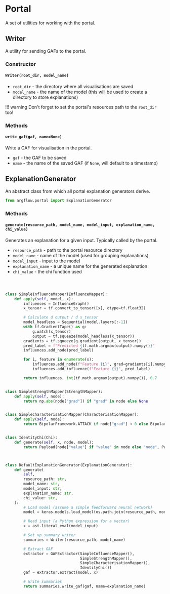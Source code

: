 # Portal

A set of utilities for working with the portal.

## Writer

A utility for sending GAFs to the portal.

### Constructor

#### `Writer(root_dir, model_name)`

- `root_dir` - the directory where all visualisations are saved
- `model_name` - the name of the model (this will be used to create a directory to store explanations)

!!! warning
    Don't forget to set the portal's resources path to the `root_dir` too!

### Methods

#### `write_gaf(gaf, name=None)`

Write a GAF for visualisation in the portal.

- `gaf` - the GAF to be saved
- `name` - the name of the saved GAF (if `None`, will default to a timestamp)

## ExplanationGenerator

An abstract class from which all portal explanation generators derive.

```python
from argflow.portal import ExplanationGenerator
```

### Methods

#### `generate(resource_path, model_name, model_input, explanation_name, chi_value)`

Generates an explanation for a given input. Typically called by the portal.

- `resource_path` - path to the portal resource directory
- `model_name` - name of the model (used for grouping explanations)
- `model_input` - input to the model
- `explanation_name` - a unique name for the generated explanation
- `chi_value` - the chi function used

```python



class SimpleInfluenceMapper(InfluenceMapper):
    def apply(self, model, x):
        influences = InfluenceGraph()
        x_tensor = tf.convert_to_tensor([x], dtype=tf.float32)

        # Calculate d output / d x_tensor
        model_headless = Sequential(model.layers[:-1])
        with tf.GradientTape() as g:
            g.watch(x_tensor)
            output = tf.squeeze(model_headless(x_tensor))
        gradients = tf.squeeze(g.gradient(output, x_tensor))
        pred_label = f"Predicted {tf.math.argmax(output).numpy()}"
        influences.add_node(pred_label)

        for i, feature in enumerate(x):
            influences.add_node(f"Feature {i}", grad=gradients[i].numpy(), value=feature)
            influences.add_influence(f"Feature {i}", pred_label)

        return influences, int(tf.math.argmax(output).numpy()), 0.7


class SimpleStrengthMapper(StrengthMapper):
    def apply(self, node):
        return np.abs(node["grad"]) if "grad" in node else None


class SimpleCharacterisationMapper(CharacterisationMapper):
    def apply(self, node):
        return BipolarFramework.ATTACK if node["grad"] < 0 else BipolarFramework.SUPPORT


class IdentityChi(Chi):
    def generate(self, x, node, model):
        return Payload(node["value"] if "value" in node else "node", PayloadType.STRING)



class DefaultExplanationGenerator(ExplanationGenerator):
    def generate(
        self,
        resource_path: str,
        model_name: str,
        model_input: str,
        explanation_name: str,
        chi_value: str,
    ):
        # Load model (assume a simple feedforward neural network)
        model = keras.models.load_model(os.path.join(resource_path, model_name, "model"))

        # Read input (a Python expression for a vector)
        x = ast.literal_eval(model_input)

        # Set up summary writer
        summaries = Writer(resource_path, model_name)

        # Extract GAF
        extractor = GAFExtractor(SimpleInfluenceMapper(),
                                 SimpleStrengthMapper(),
                                 SimpleCharacterisationMapper(),
                                 IdentityChi())
        gaf = extractor.extract(model, x)

        # Write summaries
        return summaries.write_gaf(gaf, name=explanation_name)

```
